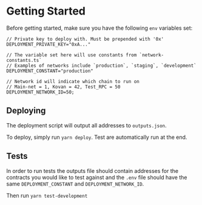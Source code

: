 # Getting Started

Before getting started, make sure you have the following `env` variables set:

```
// Private key to deploy with. Must be prepended with '0x'
DEPLOYMENT_PRIVATE_KEY="0xA..."

// The variable set here will use constants from `network-constants.ts`
// Examples of networks include `production`, `staging`, `development`
DEPLOYMENT_CONSTANT="production"

// Network id will indicate which chain to run on
// Main-net = 1, Kovan = 42, Test_RPC = 50
DEPLOYMENT_NETWORK_ID=50;
```

## Deploying

The deployment script will output all addresses to `outputs.json`. 

To deploy, simply run `yarn deploy`. Test are automatically run at the end.

## Tests

In order to run tests the outputs file should contain addresses for the contracts you would like to test against and the `.env` file should have the same `DEPLOYMENT_CONSTANT` and `DEPLOYMENT_NETWORK_ID`.

Then run `yarn test-development`